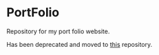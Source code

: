 # PortFolio

Repository for my port folio website.

Has been deprecated and moved to [this](https://github.com/baonguyen96/baonguyen96.github.io) repository.
